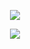 <p align="center">
	<a href="https://github.com/xenos1337">
		<img src="https://discord.c99.nl/widget/theme-4/259853201359110144.png"/>
	</a>
</p>

<p align="center">
	<img src="https://raw.githubusercontent.com/Leitoa/Leitoa/main/github-metrics.svg" />
</p>
